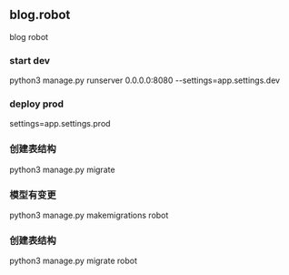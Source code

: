 ## blog.robot
blog robot

### start dev
python3 manage.py runserver 0.0.0.0:8080 --settings=app.settings.dev

### deploy prod
settings=app.settings.prod

### 创建表结构
python3 manage.py migrate

### 模型有变更
python3 manage.py makemigrations robot

### 创建表结构
python3 manage.py migrate robot
